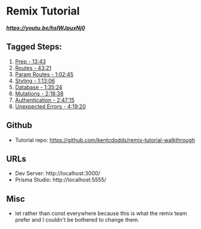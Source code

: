 # Remix Tutorial

***https://youtu.be/hsIWJpuxNj0***

## Tagged Steps:

1. [Prep - 13:43](https://youtu.be/hsIWJpuxNj0?t=823)
2. [Routes - 43:21](https://youtu.be/hsIWJpuxNj0?t=2601)
3. [Param Routes - 1:02:45](https://youtu.be/hsIWJpuxNj0?t=3765)
4. [Styling - 1:13:06](https://youtu.be/hsIWJpuxNj0?t=4386)
5. [Database - 1:35:24](https://youtu.be/hsIWJpuxNj0?t=5724)
6. [Mutations - 2:18:38](https://youtu.be/hsIWJpuxNj0?t=8318)
7. [Authentication - 2:47:15](https://youtu.be/hsIWJpuxNj0?t=10035)
8. [Unexpected Errors - 4:19:20](https://youtu.be/hsIWJpuxNj0?t=15560)

## Github

- Tutorial repo: https://github.com/kentcdodds/remix-tutorial-walkthrough

## URLs

- Dev Server: http://localhost:3000/
- Prisma Studio: http://localhost:5555/

## Misc

- let rather than const everywhere because this is what the remix team prefer and I couldn't be bothered to change them.
